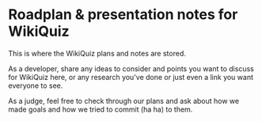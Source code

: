 Roadplan & presentation notes for WikiQuiz
==========================================

This is where the WikiQuiz plans and notes are stored.

As a developer, share any ideas to consider and points you want to discuss for
WikiQuiz here, or any research you've done or just even a link you want
everyone to see.

As a judge, feel free to check through our plans and ask about how we made
goals and how we tried to commit (ha ha) to them.
